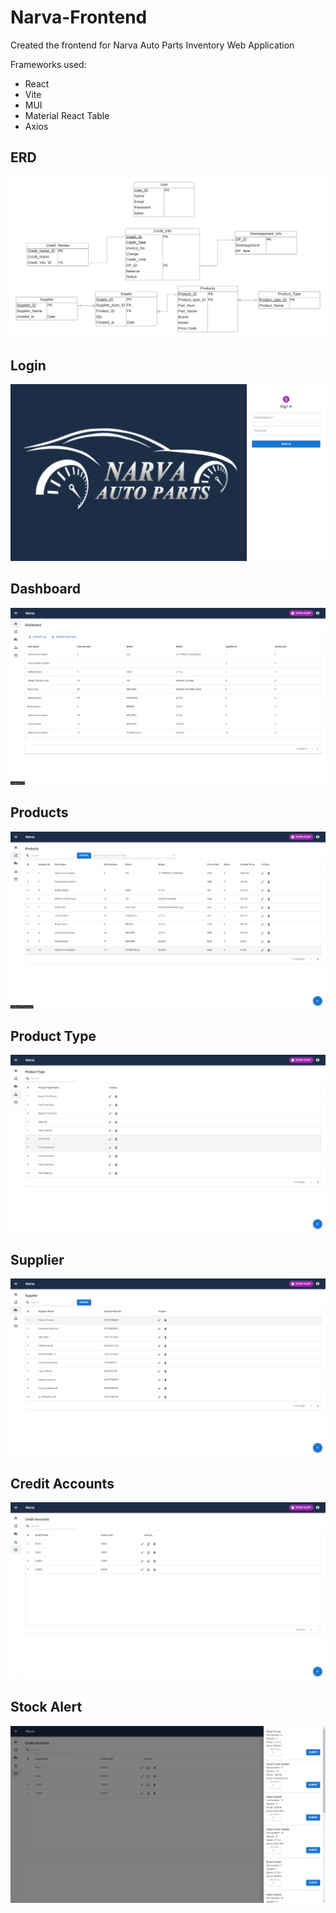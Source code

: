 # Narva-Frontend
Created the frontend for Narva Auto Parts Inventory Web Application

Frameworks used:
- React
- Vite
- MUI
- Material React Table
- Axios


## ERD
![](/erd2.png?raw=true)

## Login
![](/login.PNG?raw=true)

## Dashboard
![](/dashboard.PNG?raw=true)

## Products
![](/products.PNG?raw=true)

## Product Type
![](/prod-type.PNG?raw=true)

## Supplier
![](/supplier.PNG?raw=true)

## Credit Accounts
![](/credit=accounts.PNG?raw=true)

## Stock Alert
![](/stocks.PNG?raw=true)
